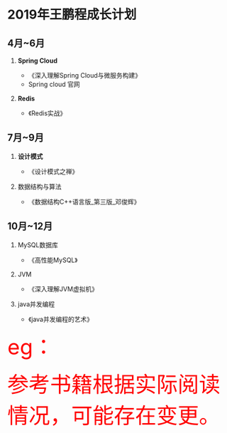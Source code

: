 # 2019年王鹏程成长计划

## 4月~6月

1. **Spring Cloud**

    + 《深入理解Spring Cloud与微服务构建》
    + Spring cloud 官网

2. **Redis**

    + 《Redis实战》

## 7月~9月

1. **设计模式**

    + 《设计模式之禅》

2. 数据结构与算法

    + 《数据结构C++语言版_第三版_邓俊辉》

## 10月~12月

1. MySQL数据库

    + 《高性能MySQL》

2. JVM

    + 《深入理解JVM虚拟机》
   
3. java并发编程

    + 《java并发编程的艺术》

<font color='red' size=10>
eg：
    
参考书籍根据实际阅读情况，可能存在变更。
</font>